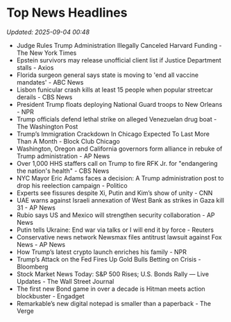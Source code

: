 # Top News Headlines

_Updated: 2025-09-04 00:48_

- Judge Rules Trump Administration Illegally Canceled Harvard Funding - The New York Times
- Epstein survivors may release unofficial client list if Justice Department stalls - Axios
- Florida surgeon general says state is moving to 'end all vaccine mandates' - ABC News
- Lisbon funicular crash kills at least 15 people when popular streetcar derails - CBS News
- President Trump floats deploying National Guard troops to New Orleans - NPR
- Trump officials defend lethal strike on alleged Venezuelan drug boat - The Washington Post
- Trump’s Immigration Crackdown In Chicago Expected To Last More Than A Month - Block Club Chicago
- Washington, Oregon and California governors form alliance in rebuke of Trump administration - AP News
- Over 1,000 HHS staffers call on Trump to fire RFK Jr. for "endangering the nation's health" - CBS News
- NYC Mayor Eric Adams faces a decision: A Trump administration post to drop his reelection campaign - Politico
- Experts see fissures despite Xi, Putin and Kim’s show of unity - CNN
- UAE warns against Israeli annexation of West Bank as strikes in Gaza kill 31 - AP News
- Rubio says US and Mexico will strengthen security collaboration - AP News
- Putin tells Ukraine: End war via talks or I will end it by force - Reuters
- Conservative news network Newsmax files antitrust lawsuit against Fox News - AP News
- How Trump’s latest crypto launch enriches his family - NPR
- Trump’s Attack on the Fed Fires Up Gold Bulls Betting on Crisis - Bloomberg
- Stock Market News Today: S&P 500 Rises; U.S. Bonds Rally — Live Updates - The Wall Street Journal
- The first new Bond game in over a decade is Hitman meets action blockbuster - Engadget
- Remarkable’s new digital notepad is smaller than a paperback - The Verge